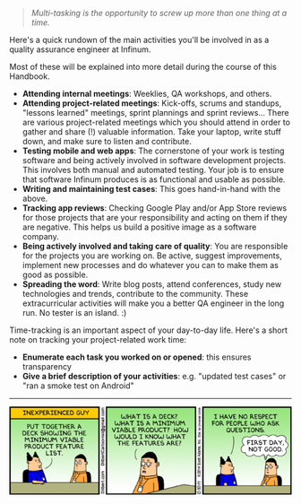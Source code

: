 > *Multi-tasking is the opportunity to screw up more than one thing at a time.*

Here's a quick rundown of the main activities you'll be involved in as a quality assurance engineer at Infinum.

Most of these will be explained into more detail during the course of this Handbook.

 - **Attending internal meetings**: Weeklies, QA workshops, and others.
 - **Attending project-related meetings**: Kick-offs, scrums and standups, "lessons learned" meetings, sprint plannings and sprint reviews... There are various project-related meetings which you should attend in order to gather and share (!) valuable information. Take your laptop, write stuff down, and make sure to listen and contribute.
 - **Testing mobile and web apps**: The cornerstone of your work is testing software and being actively involved in software development projects. This involves both manual and automated testing. Your job is to ensure that software Infinum produces is as functional and usable as possible.
 - **Writing and maintaining test cases**: This goes hand-in-hand with the above.
 - **Tracking app reviews**: Checking Google Play and/or App Store reviews for those projects that are your responsibility and acting on them if they are negative. This helps us build a positive image as a software company.
 - **Being actively involved and taking care of quality**: You are responsible for the projects you are working on. Be active, suggest improvements, implement new processes and do whatever you can to make them as good as possible.
 - **Spreading the word**: Write blog posts, attend conferences, study new technologies and trends, contribute to the community. These extracurricular activities will make you a better QA engineer in the long run. No tester is an island. :)
 
Time-tracking is an important aspect of your day-to-day life. Here's a short note on tracking your project-related work time:
 
 - **Enumerate each task you worked on or opened**: this ensures transparency
 - **Give a brief description of your activities**: e.g. "updated test cases" or "ran a smoke test on Android" 

---

![day-to-day-duties.gif](/img/day-to-day-duties.gif)

